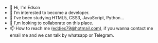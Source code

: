 - 👋 Hi, I’m Edson
- 👀 I’m interested to become a developer.
- 🌱 I’ve been studying HTML5, CSS3, JavaScript, Python...
- 💞️ I’,m looking to collaborate on this place.
- 📫 How to reach me (eddiex79@hotmail.com), if you wanna contact me email me 
and we can talk by whatsapp or Telegram.

<!---
Eddiex79/Eddiex79 is a ✨ special ✨ repository because its README.md` (this file) appears on your GitHub profile.
You can click the Preview link to take a look at your changes.
--->
